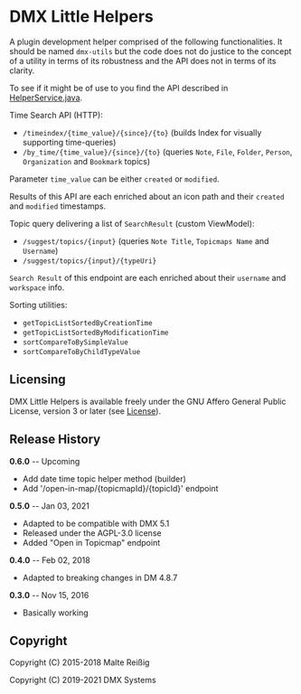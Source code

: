 
# DMX Little Helpers

A plugin development helper comprised of the following functionalities. It should be named `dmx-utils` but the code does not do justice to the concept of a utility in terms of its robustness and the API does not in terms of its clarity.

To see if it might be of use to you find the API described in [HelperService.java](https://git.dmx.systems/dmx-plugins/dmx-littlehelpers/-/blob/master/src/main/java/systems/dmx/littlehelpers/HelperService.java).

Time Search API (HTTP):

- `/timeindex/{time_value}/{since}/{to}` (builds Index for visually supporting time-queries)
- `/by_time/{time_value}/{since}/{to}` (queries `Note`, `File`, `Folder`, `Person`, `Organization` and `Bookmark` topics)

Parameter `time_value` can be either `created` or `modified`.

Results of this API are each enriched about an icon path and their `created` and `modified` timestamps.

Topic query delivering a list of `SearchResult` (custom ViewModel):

- `/suggest/topics/{input}` (queries `Note Title`, `Topicmaps Name` and `Username`)
- `/suggest/topics/{input}/{typeUri}`

`Search Result` of this endpoint are each enriched about their `username` and `workspace` info.

Sorting utilities:

- `getTopicListSortedByCreationTime`
- `getTopicListSortedByModificationTime`
- `sortCompareToBySimpleValue`
- `sortCompareToByChildTypeValue`

Licensing
---------

DMX Little Helpers is available freely under the GNU Affero General Public License, version 3 or later (see [License](https://git.dmx.systems/dmx-plugins/dmx-littlehelpers/-/blob/master/LICENSE)).

Release History
---------------

**0.6.0** -- Upcoming

* Add date time topic helper method (builder)
* Add '/open-in-map/{topicmapId}/{topicId}' endpoint

**0.5.0** -- Jan 03, 2021

* Adapted to be compatible with DMX 5.1
* Released under the AGPL-3.0 license
* Added "Open in Topicmap" endpoint

**0.4.0** -- Feb 02, 2018

* Adapted to breaking changes in DM 4.8.7

**0.3.0** -- Nov 15, 2016

* Basically working

Copyright
---------
Copyright (C) 2015-2018 Malte Reißig

Copyright (C) 2019-2021 DMX Systems


